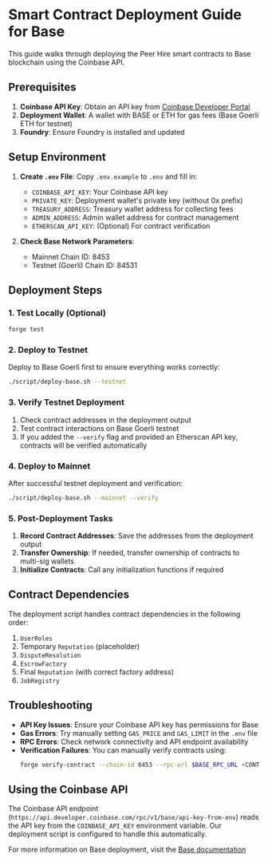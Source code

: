 # Smart Contract Deployment Guide for Base

This guide walks through deploying the Peer Hire smart contracts to Base blockchain using the Coinbase API.

## Prerequisites

1. **Coinbase API Key**: Obtain an API key from [Coinbase Developer Portal](https://www.coinbase.com/cloud/products/developer-platform)
2. **Deployment Wallet**: A wallet with BASE or ETH for gas fees (Base Goerli ETH for testnet)
3. **Foundry**: Ensure Foundry is installed and updated

## Setup Environment

1. **Create `.env` File**: Copy `.env.example` to `.env` and fill in:

   - `COINBASE_API_KEY`: Your Coinbase API key
   - `PRIVATE_KEY`: Deployment wallet's private key (without 0x prefix)
   - `TREASURY_ADDRESS`: Treasury wallet address for collecting fees
   - `ADMIN_ADDRESS`: Admin wallet address for contract management
   - `ETHERSCAN_API_KEY`: (Optional) For contract verification

2. **Check Base Network Parameters**:
   - Mainnet Chain ID: 8453
   - Testnet (Goerli) Chain ID: 84531

## Deployment Steps

### 1. Test Locally (Optional)

```bash
forge test
```

### 2. Deploy to Testnet

Deploy to Base Goerli first to ensure everything works correctly:

```bash
./script/deploy-base.sh --testnet
```

### 3. Verify Testnet Deployment

1. Check contract addresses in the deployment output
2. Test contract interactions on Base Goerli testnet
3. If you added the `--verify` flag and provided an Etherscan API key, contracts will be verified automatically

### 4. Deploy to Mainnet

After successful testnet deployment and verification:

```bash
./script/deploy-base.sh --mainnet --verify
```

### 5. Post-Deployment Tasks

1. **Record Contract Addresses**: Save the addresses from the deployment output
2. **Transfer Ownership**: If needed, transfer ownership of contracts to multi-sig wallets
3. **Initialize Contracts**: Call any initialization functions if required

## Contract Dependencies

The deployment script handles contract dependencies in the following order:

1. `UserRoles`
2. Temporary `Reputation` (placeholder)
3. `DisputeResolution`
4. `EscrowFactory`
5. Final `Reputation` (with correct factory address)
6. `JobRegistry`

## Troubleshooting

- **API Key Issues**: Ensure your Coinbase API key has permissions for Base
- **Gas Errors**: Try manually setting `GAS_PRICE` and `GAS_LIMIT` in the `.env` file
- **RPC Errors**: Check network connectivity and API endpoint availability
- **Verification Failures**: You can manually verify contracts using:
  ```bash
  forge verify-contract --chain-id 8453 --rpc-url $BASE_RPC_URL <CONTRACT_ADDRESS> <CONTRACT_NAME> --etherscan-api-key $ETHERSCAN_API_KEY
  ```

## Using the Coinbase API

The Coinbase API endpoint (`https://api.developer.coinbase.com/rpc/v1/base/api-key-from-env`) reads the API key from the `COINBASE_API_KEY` environment variable. Our deployment script is configured to handle this automatically.

For more information on Base deployment, visit the [Base documentation](https://docs.base.org/)
